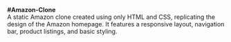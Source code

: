 <b>#Amazon-Clone</b>
<br>
A static Amazon clone created using only HTML and CSS, replicating the design of the Amazon homepage. It features a responsive layout, navigation bar, product listings, and basic styling.
